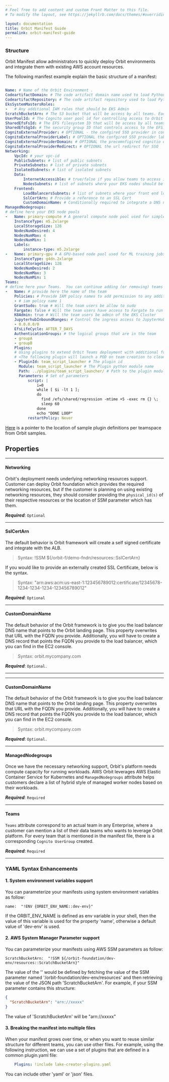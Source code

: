 ```yaml
---
# Feel free to add content and custom Front Matter to this file.
# To modify the layout, see https://jekyllrb.com/docs/themes/#overriding-theme-defaults

layout: documentation
title: Orbit Manifest Guide
permalink: orbit-manifest-guide
---
```


### Structure

Orbit Manifest allow administrators to quickly deploy Orbit environments and integrate them
with existing AWS account resources.

The following manifest example explain the basic structure of a manifest:

```yaml

Name: # Name of the Orbit Environment .
CodeartifactDomain: # The code artifact domain name used to load Python packages by Orbit
CodeartifactRepository: # The code artifact repository used to load Python packages by Orbit
EksSystemMastersRoles:
-   # Any additional IAM roles that should be EKS Admin
ScratchBucketArn: # The S3 bucket that will be access by all teams. Each team has dedicated isolated folder.
UserPoolId: # The Cognito user pool id for controlling access to Orbit
SharedEfsFsId: # The EFS filesystem ID that will be access by all teams. Each team has dedicated isolated folder.
SharedEfsSgId: # The security group ID that controls access to the EFS.
CognitoExternalProvider: # OPTIONAL - the confgired SSO provider in congito
CognitoExternalProviderLabel: # OPTIONAL the confgired SSO provider label in congito
CognitoExternalProviderDomain: # OPTIONAL the precomnfigired cognitio domain
CognitoExternalProviderRedirect: # OPTIONAL the url redirect for SSO
Networking:
    VpcId: # your vpc-id
    PublicSubnets: # list of public subnets
    PrivateSubnets: # list of private subnets
    IsolatedSubnets: # list of isolated subnets
    Data:
        InternetAccessible: # true/false if you allow teams to access internet through their notebooks
        NodesSubnets: # list of subnets where your EKS nodes should be created
    Frontend:
        LoadBalancersSubnets: # list of subnets where your front end load balancers should be created
        SslCertArn: # Provide a reference to an SSL Cert   
        CustomDomainName: # Conditionally required to integrate a DNS name to the custom created SSLCert
ManagedNodegroups:
# define here your EKS node pools
-   Name: primary-compute # A general compute node pool used for simple ETL
    InstanceType: m5.2xlarge
    LocalStorageSize: 128
    NodesNumDesired: 4
    NodesNumMax: 4
    NodesNumMin: 1
    Labels:
        instance-type: m5.2xlarge
-   Name: primary-gpu # A GPU-based node pool used for ML training jobs
    InstanceType: g4dn.2xlarge
    LocalStorageSize: 128
    NodesNumDesired: 2
    NodesNumMax: 3
    NodesNumMin: 1
Teams:
# define here your Teams.  You can continue adding (or removing) teams as needed
-   Name: # provide here the name of the team
    Policies: # Provide IAM policy names to add permission to any additional non-orbit cloud resources
    - # iam policy name 1
    GrantSudo: true # Will the team users be allow to sudo
    Fargate: false # Will the team users have access to Fargate to run containers
    K8Admin: true # Will the team users be admin of the EKS Cluster
    JupyterhubInboundRanges: # Control the ingress access to JupyterHub
    - 0.0.0.0/0
    EfsLifeCycle: AFTER_7_DAYS
    AuthenticationGroups: # the logical groups that are in the team
    - groupA
    - groupB 
    Plugins:
    # Using plugins to extend Orbit Teams deployment with additional functionality
    # <The following plugin will launch a POD on team creation to clean up a certain directory>
    - PluginId: team_script_launcher # The plugin id
      Module: team_script_launcher # The Plugin python module name
      Path: ../plugins/team_script_launcher/ # Path to the plugin module code
      Parameters: # Set of parameters
          script: |
              i=0
              while [ $i -lt 1 ];
              do
                find /efs/shared/regression -mtime +5 -exec rm {} \;
                sleep 60
              done
              echo "DONE LOOP"
          restartPolicy: Never

```

[Here](https://github.com/awslabs/aws-orbit-workbench/tree/main/samples/manifests/demo) is a pointer to the location of sample plugin definitions per teamspace from Orbit samples.   

## Properties     

***   

#### Networking   

Orbit's deployment needs underlying networking resources support. Customer can deploy Orbit foundation which provides the required networking resources, but if the customer is planning on using existing networking resources, they should consider providing the `physical_id(s)` of their respective resources or the location of SSM parameter which has them.    

***Required***: `Optional`    

***   

#### SslCertArn   

The default behavior is Orbit framework will create a self signed certificate and integrate with the ALB.
> Syntax: !SSM ${/orbit-f/demo-fndn/resources::SslCertArn}   

If you would like to provide an externally created SSL Certificate, below is the syntax.   
> Syntax: "arn:aws:acm:us-east-1:123456789012:certificate/12345678-1234-1234-1234-123456789012"



***Required***: `Optional`


***

#### CustomDomainName

The default behavior of the Orbit framework is to give you the load balancer DNS name that points to the Orbit landing page. This property overwrites that URL with the FQDN you provide.
Additionally, you will have to create a DNS record that points the FQDN you provide to the load balancer, which you can find in the EC2 console.

> Syntax: orbit.mycompany.com

***Required***: `Optional.`

***


***

#### CustomDomainName

The default behavior of the Orbit framework is to give you the load balancer DNS name that points to the Orbit landing page. This property overwrites that URL with the FQDN you provide.
Additionally, you will have to create a DNS record that points the FQDN you provide to the load balancer, which you can find in the EC2 console.

> Syntax: orbit.mycompany.com

***Required***: `Optional.`

***

#### ManagedNodegroups   

Once we have the necessary networking support, Orbit's platform needs compute capacity for running workloads. AWS Orbit leverages AWS Elastic Container Service for Kubernetes and `ManagedNodegroups` attribute helps customers declare a list of hybrid style of managed worker nodes based on their workloads.    

***Required***: `Required`    

***   

#### Teams   

`Teams` attribute correspond to an actual team in any Enterprise, where a customer can mention a list of their data teams who wants to leverage Orbit platform. For every team that is mentioned in the manifest file, there is a corresponding `Cognito UserGroup` created.   

***Required***: `Required`    

***   

### YAML Syntax Enhancements

#### 1. System environment variables support

You can parameterize your manifests using system environment variables as follow:

```
name:  "!ENV {ORBIT_ENV_NAME::dev-env}"
```

If the ORBIT_ENV_NAME is defined as env variable in your shell,  then the value of this variable is used for the property 'name', otherwise a default value of 'dev-env' is used.

#### 2. AWS System Manager Parameter support

You can parameterize your manifests using AWS SSM parameters as follow:

```
ScratchBucketArn:  "!SSM ${/orbit-foundation/dev-env/resources::ScratchBucketArn}"
```

The value of the '' would be defined by fetching the value of the SSM parameter named '/orbit-foundation/dev-env/resources' and then retrieving the value of the JSON path 'ScratchBucketArn'.  For example, if your SSM parameter contains this structure:
```json
{
  "ScratchBucketArn": "arn://xxxxx"
}
```
The value of 'ScratchBucketArn' will be "arn://xxxxx"


#### 3. Breaking the manifest into multiple files

When your manifest grows over time, or when you want to reuse similar structure for different teams, you can use other files. For example, using the following instruction, we can use a set of plugins that are defined in a common plugin.yaml file:

```yaml
    Plugins: !include lake-creator-plugins.yaml
```

You can include other 'yaml' or 'json' files.
